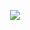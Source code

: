<p align="center">
  <img src="https://tooltech.neocities.org/Untitled526_20240323214747.png" />
</p>
